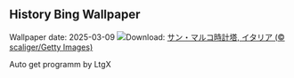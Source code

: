 ## History Bing Wallpaper
Wallpaper date: 2025-03-09
![](https://www.bing.com/th?id=OHR.ItalyClock_JA-JP3693788365_UHD.jpg&w=1000)Download: [サン・マルコ時計塔, イタリア (© scaliger/Getty Images)](https://www.bing.com/th?id=OHR.ItalyClock_JA-JP3693788365_UHD.jpg)

Auto get programm by LtgX
